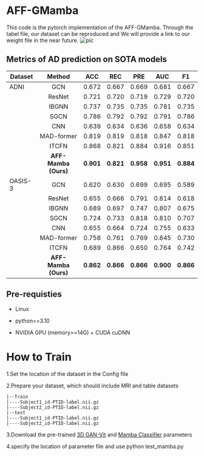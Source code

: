 # AFF-GMamba
This code is the pytorch implementation of the AFF-GMamba.
Through the tabel file, our dataset can be reproduced and We will provide a link to our weight file in the near future.
![pic](./assets/architecture.png)

## Metrics of AD prediction on SOTA models 
| Dataset |        Method        |    ACC    |    REC    |    PRE    |    AUC    |    F1     |
| ------- | :------------------: | :-------: | :-------: | :-------: | :-------: | :-------: |
| ADNI    |         GCN          |   0.672   |   0.667   |   0.669   |   0.681   |   0.667   |
|         |        ResNet        |   0.721   |   0.720   |   0.719   |   0.729   |   0.720   |
|         |        IBGNN         |   0.737   |   0.735   |   0.735   |   0.781   |   0.735   |
|         |         SGCN         |   0.786   |   0.792   |   0.792   |   0.791   |   0.786   |
|         |         CNN          |   0.639   |   0.634   |   0.636   |   0.658   |   0.634   |
|         |      MAD-former      |   0.819   |   0.819   |   0.818   |   0.847   |   0.818   |
|         |        ITCFN         |   0.868   |   0.821   |   0.884   |   0.916   |   0.851   |
|         | **AFF-Mamba (Ours)** | **0.901** | **0.821** | **0.958** | **0.951** | **0.884** |
| OASIS-3 |         GCN          |   0.620   |   0.630   |   0.699   |   0.695   |   0.589   |
|         |        ResNet        |   0.655   |   0.666   |   0.791   |   0.814   |   0.618   |
|         |        IBGNN         |   0.689   |   0.697   |   0.747   |   0.807   |   0.675   |
|         |         SGCN         |   0.724   |   0.733   |   0.818   |   0.810   |   0.707   |
|         |         CNN          |   0.655   |   0.664   |   0.724   |   0.755   |   0.633   |
|         |      MAD-former      |   0.758   |   0.761   |   0.769   |   0.845   |   0.730   |
|         |        ITCFN         |   0.689   |   0.866   |   0.650   |   0.764   |   0.742   |
|         |   **AFF-Mamba (Ours)**   |   **0.862**   |   **0.866**   |   **0.866**   |   **0.900**   |   **0.866**   |

## Pre-requisties
- Linux

- python==3.10
    
- NVIDIA GPU (memory>=14G) + CUDA cuDNN

# How to Train
1.Set the location of the dataset in the Config file

2.Prepare your dataset, which should include MRI and table datasets
```
|--Train
|----Subject1_id-PTID-label.nii.gz
|----Subject2_id-PTID-label.nii.gz
|--test
|----Subject1_id-PTID-label.nii.gz
|----Subject2_id-PTID-label.nii.gz
```
3.Download the pre-trained  [3D GAN-Vit](https://drive.google.com/drive/folders/1TMPE6JLMW87uMGIzYsbEZsgxmTArnlYE?usp=share_link) and [Mamba Classifier](https://drive.google.com/drive/folders/1AXTFHRLqQe1VKwscngRCjmuA-rxfETtB?usp=drive_link) parameters

4.specify the location of parameter file and use python test_mamba.py
